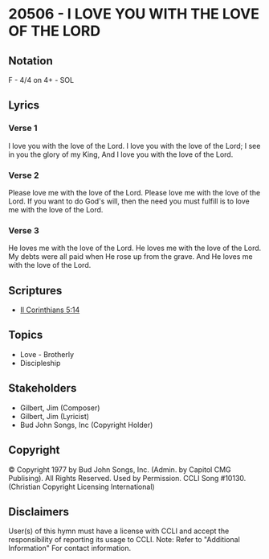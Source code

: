 # 20506 - I LOVE YOU WITH THE LOVE OF THE LORD

## Notation

F - 4/4 on 4+ - SOL

## Lyrics

### Verse 1

I love you with the love of the Lord. I love you with the love of the Lord; I see in you the glory of my King, And I love you with the love of the Lord.

### Verse 2

Please love me with the love of the Lord. Please love me with the love of the Lord. If you want to do God's will, then the need you must fulfill is to love me with the love of the Lord.

### Verse 3

He loves me with the love of the Lord. He loves me with the love of the Lord. My debts were all paid when He rose up from the grave. And He loves me with the love of the Lord.


## Scriptures

- [II Corinthians 5:14](https://www.biblegateway.com/passage/?search=II%20Corinthians%205%3A14)

## Topics

- Love - Brotherly
- Discipleship

## Stakeholders

- Gilbert, Jim (Composer)
- Gilbert, Jim (Lyricist)
- Bud John Songs, Inc (Copyright Holder)

## Copyright

© Copyright 1977 by Bud John Songs, Inc. (Admin. by Capitol CMG Publising). All Rights Reserved. Used by Permission. CCLI Song #10130.
(Christian Copyright Licensing International)

## Disclaimers

User(s) of this hymn must have a license with CCLI and accept the responsibility of reporting its usage to CCLI.
Note: Refer to "Additional Information" For contact information.

